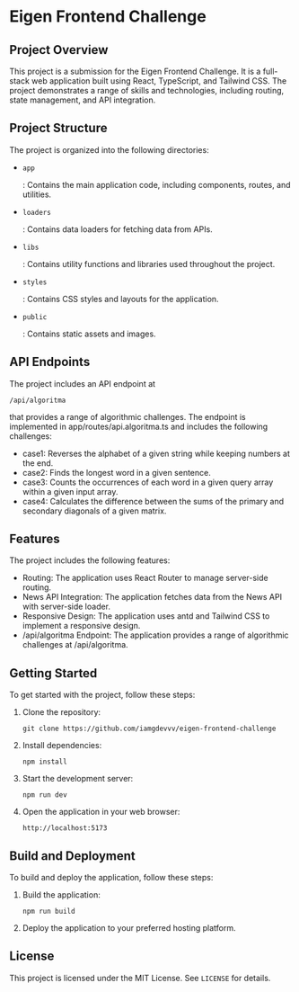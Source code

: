 # **Eigen Frontend Challenge**

## **Project Overview**

This project is a submission for the Eigen Frontend Challenge. It is a full-stack web application built using React, TypeScript, and Tailwind CSS. The project demonstrates a range of skills and technologies, including routing, state management, and API integration.

## **Project Structure**

The project is organized into the following directories:

- ```
  app
  ```

    : Contains the main application code, including components, routes, and utilities.

- ```
  loaders
  ```

    : Contains data loaders for fetching data from APIs.

- ```
  libs
  ```

    : Contains utility functions and libraries used throughout the project.

- ```
  styles
  ```

    : Contains CSS styles and layouts for the application.

- ```
  public
  ```

    : Contains static assets and images.

## **API Endpoints**

The project includes an API endpoint at

```
/api/algoritma
```

that provides a range of algorithmic challenges. The endpoint is implemented in app/routes/api.algoritma.ts and includes the following challenges:

- case1: Reverses the alphabet of a given string while keeping numbers at the end.
- case2: Finds the longest word in a given sentence.
- case3: Counts the occurrences of each word in a given query array within a given input array.
- case4: Calculates the difference between the sums of the primary and secondary diagonals of a given matrix.

## **Features**

The project includes the following features:

- Routing: The application uses React Router to manage server-side routing.
- News API Integration: The application fetches data from the News API with server-side loader.
- Responsive Design: The application uses antd and Tailwind CSS to implement a responsive design.
- /api/algoritma Endpoint: The application provides a range of algorithmic challenges at /api/algoritma.

## **Getting Started**

To get started with the project, follow these steps:

1.  Clone the repository:

    ```
    git clone https://github.com/iamgdevvv/eigen-frontend-challenge
    ```

2.  Install dependencies:

    ```
    npm install
    ```

3.  Start the development server:

    ```
    npm run dev
    ```

4.  Open the application in your web browser:

    ```
    http://localhost:5173
    ```

## **Build and Deployment**

To build and deploy the application, follow these steps:

1.  Build the application:

    ```
    npm run build
    ```

2.  Deploy the application to your preferred hosting platform.

## **License**

This project is licensed under the MIT License. See `LICENSE` for details.
